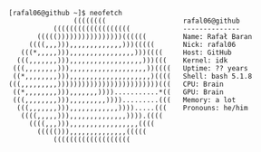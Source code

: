 ```
[rafal06@github ~]$ neofetch
                ((((((((                   rafal06@github
           (((((((((((((((((((             --------------
       ((((())))))))))))))))((((((         Name: Rafał Baran
     ((((,,,))),,,,,,,,,,,,,)))(((((       Nick: rafal06
   (((*,,,,,))),,,,,,,,,,,,,,,,)))((((     Host: GitHub
  (((,,,,,,,))),,,,,,,,,,,,,,,,,,)))(((    Kernel: idk
 (((,,,,,,,,))),,,,,,,,,,,,,,,,,,,))((((   Uptime: ?? years
 ((*,,,,,,,,))),,,,,,,,,,,,,,,,,,,,)((((   Shell: bash 5.1.8
(((,,,,,,,,,)))))))))))))))))))))))))(((   CPU: Brain
 ((*,,,,,,,,))),,,,,,,))))...........*((   GPU: Brain
 (((,,,,,,,,))),,,,,,,,,)))).........(((   Memory: a lot
  (((,,,,,,,))),,,,,,,,,,,,)))).....(((    Pronouns: he/him
   ((((,,,,,))),,,,,,,,,,,,,,)))).((((     
     ((((,,,))),,,,,,,,,,,,,,,,,((((       
       ((((())),,,,,,,,,,,,,,(((((         
           (((((((((((((((((((             
```

<!--
**rafal06/rafal06** is a ✨ _special_ ✨ repository because its `README.md` (this file) appears on your GitHub profile.

Here are some ideas to get you started:

- 🔭 I’m currently working on ...
- 🌱 I’m currently learning ...
- 👯 I’m looking to collaborate on ...
- 🤔 I’m looking for help with ...
- 💬 Ask me about ...
- 📫 How to reach me: ...
- 😄 Pronouns: ...
- ⚡ Fun fact: ...
-->
